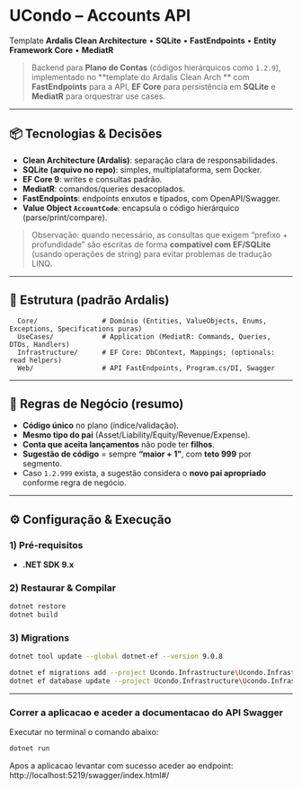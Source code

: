 # UCondo – Accounts API

Template **Ardalis Clean Architecture** • **SQLite** • **FastEndpoints** • **Entity Framework Core** • **MediatR**

> Backend para **Plano de Contas** (códigos hierárquicos como `1.2.9`), implementado no **template do Ardalis Clean Arch
** com **FastEndpoints** para a API, **EF Core** para persistência em **SQLite** e **MediatR** para orquestrar use
cases.

---

## 📦 Tecnologias & Decisões

- **Clean Architecture (Ardalis)**: separação clara de responsabilidades.
- **SQLite (arquivo no repo)**: simples, multiplataforma, sem Docker.
- **EF Core 9**: writes e consultas padrão.
- **MediatR**: comandos/queries desacoplados.
- **FastEndpoints**: endpoints enxutos e tipados, com OpenAPI/Swagger.
- **Value Object `AccountCode`**: encapsula o código hierárquico (parse/print/compare).

> Observação: quando necessário, as consultas que exigem “prefixo + profundidade” são escritas de forma **compatível com
EF/SQLite** (usando operações de string) para evitar problemas de tradução LINQ.

---

## 🧱 Estrutura (padrão Ardalis)

```
  Core/                # Domínio (Entities, ValueObjects, Enums, Exceptions, Specifications puras)
  UseCases/            # Application (MediatR: Commands, Queries, DTOs, Handlers)
  Infrastructure/      # EF Core: DbContext, Mappings; (optionals: read helpers)
  Web/                 # API FastEndpoints, Program.cs/DI, Swagger
```

---

## 🧠 Regras de Negócio (resumo)

- **Código único** no plano (índice/validação).
- **Mesmo tipo do pai** (Asset/Liability/Equity/Revenue/Expense).
- **Conta que aceita lançamentos** não pode ter **filhos**.
- **Sugestão de código** = sempre **“maior + 1”**, com **teto 999** por segmento.
- Caso `1.2.999` exista, a sugestão considera o **novo pai apropriado** conforme regra de negócio.

---

## ⚙️ Configuração & Execução

### 1) Pré-requisitos

- **.NET SDK 9.x**

### 2) Restaurar & Compilar

```bash
dotnet restore
dotnet build
```

### 3) Migrations

```bash
dotnet tool update --global dotnet-ef --version 9.0.8

dotnet ef migrations add --project Ucondo.Infrastructure\Ucondo.Infrastructure.csproj --startup-project Ucondo.Web\Ucondo.Web.csproj --context Ucondo.Infrastructure.Data.UcondoDbContext --configuration Debug teste --output-dir Data\Migrations
dotnet ef database update --project Ucondo.Infrastructure\Ucondo.Infrastructure.csproj --startup-project Ucondo.Web\Ucondo.Web.csproj --context Ucondo.Infrastructure.Data.UcondoDbContext --configuration Debug 20250813110558_ChangeFieldNameAccountTable
```

---
### Correr a aplicacao e aceder a documentacao do API Swagger

Executar no terminal o comando abaixo:
```bash
dotnet run
```

Apos a aplicacao levantar com sucesso aceder ao endpoint: http://localhost:5219/swagger/index.html#/